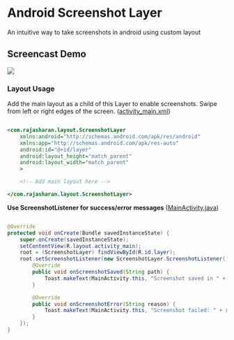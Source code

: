 # Android Screenshot Layer
An intuitive way to take screenshots in android using custom layout

## Screencast Demo
![](/screencast.gif)

### Layout Usage
Add the main layout as a child of this Layer to enable screenshots.
Swipe from left or right edges of the screen.
([activity_main.xml](/demo/src/main/res/layout/activity_main.xml))
```xml

<com.rajasharan.layout.ScreenshotLayer
    xmlns:android="http://schemas.android.com/apk/res/android"
    xmlns:app="http://schemas.android.com/apk/res-auto"
    android:id="@+id/layer"
    android:layout_height="match_parent"
    android:layout_width="match_parent"
    >

    <!-- Add main layout here -->

</com.rajasharan.layout.ScreenshotLayer>
```

**Use ScreenshotListener for success/error messages** ([MainActivity.java](/demo/src/main/java/com/rajasharan/demo/MainActivity.java))
```java

@Override
protected void onCreate(Bundle savedInstanceState) {
    super.onCreate(savedInstanceState);
    setContentView(R.layout.activity_main);
    root = (ScreenshotLayer) findViewById(R.id.layer);
    root.setScreenshotListener(new ScreenshotLayer.ScreenshotListener() {
        @Override
        public void onScreenshotSaved(String path) {
            Toast.makeText(MainActivity.this, "Screenshot saved in " + path, Toast.LENGTH_SHORT).show();
        }

        @Override
        public void onScreenshotError(String reason) {
            Toast.makeText(MainActivity.this, "Screenshot failed: " + reason, Toast.LENGTH_SHORT).show();
        }
    });
}

```
